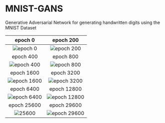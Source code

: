 # MNIST-GANS
Generative Adversarial Network for generating handwritten digits using the MNIST Dataset

epoch 0|epoch 200
:-------------------------:|:-------------------------:
![epoch 0](https://github.com/chenalan02/MNIST-GANS/blob/main/gan_images/0.png)  |  ![epoch 200](https://github.com/chenalan02/MNIST-GANS/blob/main/gan_images/200.png)
epoch 400 |epoch 800
![epoch 400](https://github.com/chenalan02/MNIST-GANS/blob/main/gan_images/400.png)  |  ![epoch 800](https://github.com/chenalan02/MNIST-GANS/blob/main/gan_images/800.png)
epoch 1600 |epoch 3200
![epoch 1600](https://github.com/chenalan02/MNIST-GANS/blob/main/gan_images/1600.png)  |  ![epoch 3200](https://github.com/chenalan02/MNIST-GANS/blob/main/gan_images/3200.png)
epoch 6400 |epoch 12800
![epoch 6400](https://github.com/chenalan02/MNIST-GANS/blob/main/gan_images/6400.png)  |  ![epoch 12800](https://github.com/chenalan02/MNIST-GANS/blob/main/gan_images/12800.png)
epoch 25600 | epoch 29600
![25600](https://github.com/chenalan02/MNIST-GANS/blob/main/gan_images/25600.png)  | ![epoch 29600](https://github.com/chenalan02/MNIST-GANS/blob/main/gan_images/29600.png)
